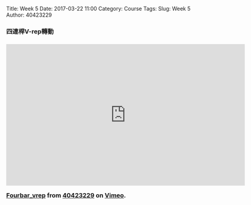 Title: Week 5
Date: 2017-03-22 11:00
Category: Course
Tags: 
Slug: Week 5
Author: 40423229

<h3>四連桿V-rep轉動<h3>

<iframe src="https://player.vimeo.com/video/210459167" width="640" height="380" frameborder="0" webkitallowfullscreen mozallowfullscreen allowfullscreen></iframe>
<p><a href="https://vimeo.com/210459167">Fourbar_vrep</a> from <a href="https://vimeo.com/user47808963">40423229</a> on <a href="https://vimeo.com">Vimeo</a>.</p>